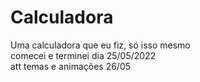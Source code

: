 # Calculadora <br>
Uma calculadora que eu fiz, só isso mesmo <br>
comecei e terminei dia 25/05/2022 <br>
att temas e animações 26/05

